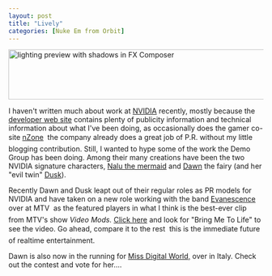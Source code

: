 ```yaml
---
layout: post
title: "Lively"
categories: [Nuke Em from Orbit]
---
```

<img src="/pix2004/lively.jpg" width=807 height=99 border=0 title="lighting preview with shadows in FX Composer">

I haven't written much about work at <a href="http://www.nvidia.com/" target="nv">NVIDIA</a> recently, mostly because the <a href="http://developer.nvidia.com/" target="nv">developer web site</a> contains plenty of publicity information and technical information about what I've been doing, as occasionally does the gamer co-site <a href="http://www.nzone.com/" target="nv">nZone</a> &#151; the company already does a great job of P.R. without my little blogging contribution. Still, I wanted to hype some of the work the Demo Group has been doing. Among their many creations have been the two NVIDIA signature characters, <a href="http://www.nzone.com/object/nzone_nalu_downloads.html" target="nv">Nalu the mermaid</a> and <a href="http://www.nzone.com/object/nzone_dawndemo_home.html" target="nv">Dawn</a> the fairy (and her "evil twin" <a href="http://www.nzone.com/object/nzone_duskdemo_home.html" target="nv">Dusk</a>).

Recently Dawn and Dusk leapt out of their regular roles as PR models for NVIDIA and have taken on a new role working with the band <a href="http://www.mtv.com/bands/az/evanescence/artist.jhtml" target="nv">Evanescence</a> over at MTV &#151; as the featured players in what I think is the best-ever clip from MTV's show <i>Video Mods.</i> <a href="http://www.mtv.com/onair/dyn/video_mods/videos.jhtml" target="nv">Click here</a> and look for "Bring Me To Life" to see the video. Go ahead, compare it to the rest &#151; this is the immediate future of realtime entertainment.

Dawn is also now in the running for <a href="http://www.missdigitalworld.com/MDWContest/showpage/24?modelnr=178" target="nv">Miss Digital World,</a> over in Italy. Check out the contest and vote for her....

